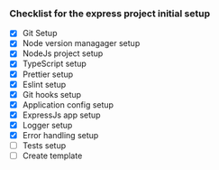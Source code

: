 ### Checklist for the express project initial setup

-   [x] Git Setup
-   [x] Node version managager setup
-   [x] NodeJs project setup
-   [x] TypeScript setup
-   [x] Prettier setup
-   [x] Eslint setup
-   [x] Git hooks setup
-   [x] Application config setup
-   [x] ExpressJs app setup
-   [x] Logger setup
-   [x] Error handling setup
-   [ ] Tests setup
-   [ ] Create template
